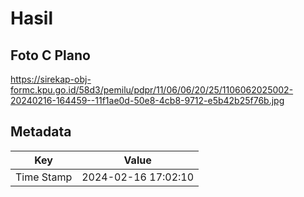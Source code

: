 # Hasil

## Foto C Plano

https://sirekap-obj-formc.kpu.go.id/58d3/pemilu/pdpr/11/06/06/20/25/1106062025002-20240216-164459--11f1ae0d-50e8-4cb8-9712-e5b42b25f76b.jpg


## Metadata

| Key        | Value               |
| ---------- | ------------------- |
| Time Stamp | 2024-02-16 17:02:10 |



